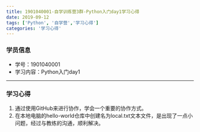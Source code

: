 ```yaml
---
title: 1901040001-自学训练营3群-Python入门day1学习心得
date: 2019-09-12 
tags: ['Python', '自学营','学习心得']
categories: '学习心得'
---  
```

### 学员信息  
- 学号：1901040001  
- 学习内容：Python入门day1  
***
### 学习心得
1. 通过使用GitHub来进行协作，学会一个重要的协作方式。
2. 在本地电脑的hello-world仓库中创建名为local.txt文本文件，是出现了一点小问题，经过与教练的沟通，顺利解决。
